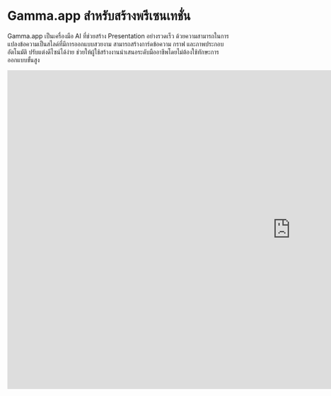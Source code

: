 # Gamma.app สำหรับสร้างพรีเซนเทชั่น

Gamma.app เป็นเครื่องมือ AI ที่ช่วยสร้าง Presentation อย่างรวดเร็ว ด้วยความสามารถในการแปลงข้อความเป็นสไลด์ที่มีการออกแบบสวยงาม สามารถสร้างการ์ดข้อความ กราฟ และภาพประกอบอัตโนมัติ ปรับแต่งดีไซน์ได้ง่าย ช่วยให้ผู้ใช้สร้างงานนำเสนอระดับมืออาชีพโดยไม่ต้องใช้ทักษะการออกแบบขั้นสูง

<div class="video-wrapper">
  <iframe width="1280" height="720" src="https://www.youtube.com/embed/vViNeIhitDg" frameborder="0" allowfullscreen></iframe>
</div>